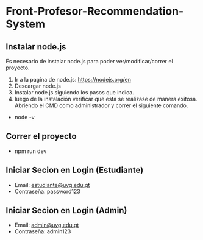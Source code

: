 # Front-Profesor-Recommendation-System

## Instalar node.js

Es necesario de instalar node.js para poder ver/modificar/correr el proyecto.

1. Ir a la pagina de node.js: https://nodejs.org/en 
2. Descargar node.js
3. Instalar node.js siguiendo los pasos que indica.
4. luego de la instalación verificar que esta se realizase de manera exitosa. Abriendo el CMD como administrador y correr el siguiente comando. 

- node -v

## Correr el proyecto

- npm run dev

## Iniciar Secion en Login (Estudiante)

- Email: estudiante@uvg.edu.gt
- Contraseña: password123

## Iniciar Secion en Login (Admin)

- Email: admin@uvg.edu.gt
- Contraseña: admin123
